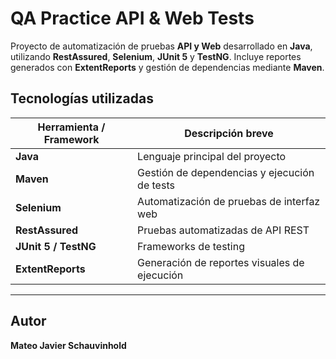 # QA Practice API & Web Tests

Proyecto de automatización de pruebas **API y Web** desarrollado en **Java**, utilizando **RestAssured**, **Selenium**, **JUnit 5** y **TestNG**.
Incluye reportes generados con **ExtentReports** y gestión de dependencias mediante **Maven**.

## Tecnologías utilizadas

| Herramienta / Framework | Descripción breve                            |
| ----------------------- | -------------------------------------------- |
| **Java**                | Lenguaje principal del proyecto              |
| **Maven**               | Gestión de dependencias y ejecución de tests |
| **Selenium**            | Automatización de pruebas de interfaz web    |
| **RestAssured**         | Pruebas automatizadas de API REST            |
| **JUnit 5 / TestNG**    | Frameworks de testing                        |
| **ExtentReports**       | Generación de reportes visuales de ejecución |

---

## Autor

**Mateo Javier Schauvinhold**




